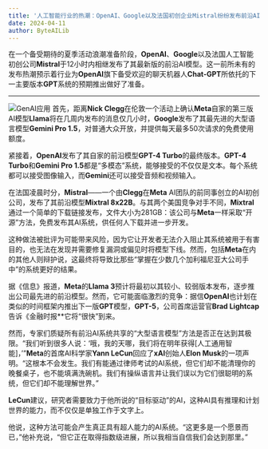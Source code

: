 ```yaml
---
title: '人工智能行业的热潮：OpenAI、Google以及法国初创企业Mistral纷纷发布前沿AI模型'
date: 2024-04-11
author: ByteAILib
---
```


在一个备受期待的夏季活动浪潮准备阶段，**OpenAI**、**Google**以及法国人工智能初创公司**Mistral**于12小时内相继发布了其最新版的前沿AI模型。这一前所未有的发布热潮预示着行业为**OpenAI**旗下备受欢迎的聊天机器人**Chat-GPT**所依托的下一主要版本**GPT**系统的预期推出做好了准备。

---
![GenAI应用](https://i.guim.co.uk/img/media/264114c73f82f231bb8bbbe1db70fc761c71e68b/23_92_2959_1775/master/2959.jpg?width=620&dpr=2&s=none)
首先，距离**Nick Clegg**在伦敦一个活动上确认**Meta**自家的第三版AI模型**Llama**将在几周内发布的消息仅几小时，**Google**发布了其最先进的大型语言模型**Gemini Pro 1.5**，对普通大众开放，并提供每天最多50次请求的免费使用额度。

紧接着，**OpenAI**发布了其自家的前沿模型**GPT-4 Turbo**的最终版本。**GPT-4 Turbo**和**Gemini Pro 1.5**都是“多模态”系统，能够接受的不仅仅是文本。每个系统都可以接受图像输入，而**Gemini**还可以接受音频和视频输入。

在法国凌晨时分，**Mistral**——一个由**Clegg**在**Meta** AI团队的前同事创立的AI初创公司，发布了其前沿模型**Mixtral 8x22B**。与其两个美国竞争对手不同，**Mixtral**通过一个简单的下载链接发布，文件大小为281GB：该公司与**Meta**一样采取“开源”方法，免费发布其AI系统，供任何人下载并进一步开发。

这种做法被批评为可能带来风险，因为它让开发者无法介入阻止其系统被用于有害目的，也无法在发现并需要修复漏洞或偏见时将模型下线。然而，包括**Meta**在内的其他人则辩护说，这最终将导致比那些“掌握在少数几个加利福尼亚大公司手中”的系统更好的结果。

据《信息》报道，**Meta**的**Llama 3**预计将最初以其较小、较弱版本发布，逐步推出公司最先进的前沿模型。然而，它可能面临激烈的竞争：据信**OpenAI**也计划在类似的时间框架内推出下一版**GPT**模型，**GPT-5**，公司首席运营官**Brad Lightcap**告诉《金融时报**它将“很快”到来。

然而，专家们质疑所有前沿AI系统共享的“大型语言模型”方法是否正在达到其极限。“我们听到很多人说：‘哦，我的天哪，我们将在明年获得[人工通用智能]，’”**Meta**的首席AI科学家**Yann LeCun**回应了**xAI**创始人**Elon Musk**的一项声明。“这根本不会发生。我们有能通过律师考试的AI系统，但它们却不能清理你的晚餐桌子，也不能填满洗碗机。我们有操纵语言并让我们误以为它们很聪明的系统，但它们却不能理解世界。”

**LeCun**建议，研究者需要致力于他所说的“目标驱动”的AI，这种AI具有推理和计划世界的能力，而不仅仅是单独工作于文字上。

他说，这种方法可能会产生真正具有超人能力的AI系统。“这更多是一个愿景而已，”他补充说，“但它正在取得指数级进展，所以我相当自信我们会达到那里。”